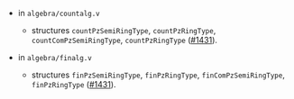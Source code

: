 - in `algebra/countalg.v`
  + structures `countPzSemiRingType`, `countPzRingType`,
    `countComPzSemiRingType`, `countPzRingType`
    ([#1431](https://github.com/math-comp/math-comp/pull/1431)).

- in `algebra/finalg.v`
  + structures `finPzSemiRingType`, `finPzRingType`, `finComPzSemiRingType`,
   `finPzRingType`
    ([#1431](https://github.com/math-comp/math-comp/pull/1431)).

